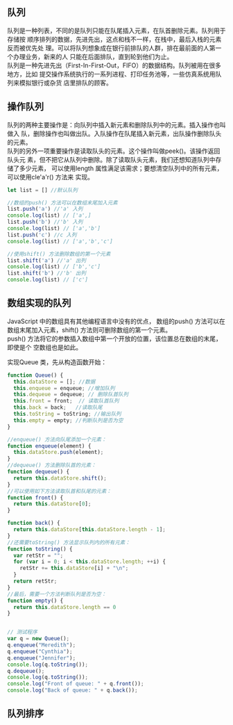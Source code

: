 ## 队列
队列是一种列表，不同的是队列只能在队尾插入元素，在队首删除元素。队列用于存储按
顺序排列的数据，先进先出，这点和栈不一样，在栈中，最后入栈的元素反而被优先处
理。可以将队列想象成在银行前排队的人群，排在最前面的人第一个办理业务，新来的人
只能在后面排队，直到轮到他们为止。  
队列是一种先进先出（First-In-First-Out，FIFO）的数据结构。队列被用在很多地方，比如
提交操作系统执行的一系列进程、打印任务池等，一些仿真系统用队列来模拟银行或杂货
店里排队的顾客。
## 操作队列
队列的两种主要操作是：向队列中插入新元素和删除队列中的元素。插入操作也叫做入
队，删除操作也叫做出队。入队操作在队尾插入新元素，出队操作删除队头的元素。  
队列的另外一项重要操作是读取队头的元素。这个操作叫做peek()。该操作返回队头元
素，但不把它从队列中删除。除了读取队头元素，我们还想知道队列中存储了多少元素，
可以使用length 属性满足该需求；要想清空队列中的所有元素，可以使用cle'a'r() 方法来
实现。
```js
let list = [] //默认队列

//数组的push() 方法可以在数组末尾加入元素
list.push('a') //'a' 入列
console.log(list) // ['a',]
list.push('b') //'b' 入列
console.log(list) // ['a','b']
list.push('c') //c 入列
console.log(list) // ['a','b','c']

//使用shift() 方法删除数组的第一个元素
list.shift('a') //'a' 出列
console.log(list) // ['b','c']
list.shift('b') //'b' 出列
console.log(list) // ['c']

```

## 数组实现的队列
JavaScript 中的数组具有其他编程语言中没有的优点，
数组的push() 方法可以在数组末尾加入元素，shift() 方法则可删除数组的第一个元素。  
push() 方法将它的参数插入数组中第一个开放的位置，该位置总在数组的末尾，即使是个
空数组也是如此。

实现Queue 类，先从构造函数开始：
```js
function Queue() {
  this.dataStore = []; //数据
  this.enqueue = enqueue; //增加队列
  this.dequeue = dequeue; // 删除队首队列
  this.front = front;  // 读取队首队列
  this.back = back;   //读取队尾
  this.toString = toString; //输出队列
  this.empty = empty; //判断队列是否为空
}

//enqueue() 方法向队尾添加一个元素：
function enqueue(element) {
  this.dataStore.push(element);
}
//dequeue() 方法删除队首的元素：
function dequeue() {
  return this.dataStore.shift();
}
//可以使用如下方法读取队首和队尾的元素：
function front() {
  return this.dataStore[0];
}

function back() {
  return this.dataStore[this.dataStore.length - 1];
}
//还需要toString() 方法显示队列内的所有元素：
function toString() {
  var retStr = "";
  for (var i = 0; i < this.dataStore.length; ++i) {
    retStr += this.dataStore[i] + "\n";
  }
  return retStr;
}
//最后，需要一个方法判断队列是否为空：
function empty() {
  return this.dataStore.length == 0
}


// 测试程序
var q = new Queue();
q.enqueue("Meredith");
q.enqueue("Cynthia");
q.enqueue("Jennifer");
console.log(q.toString());
q.dequeue();
console.log(q.toString());
console.log("Front of queue: " + q.front());
console.log("Back of queue: " + q.back());
```


## 队列排序

